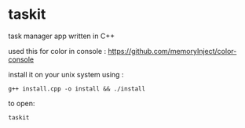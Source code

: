# taskit

task manager  app written in C++

used this for color in console : https://github.com/memoryInject/color-console

install it on your unix system using : 

```
g++ install.cpp -o install && ./install
```
to open:
```
taskit
```
